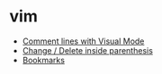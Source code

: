# vim 

* [Comment lines with Visual Mode](comment-lines-with-visual-mode.md)
* [Change / Delete inside parenthesis](change-delete-inside-parenthesis.md)
* [Bookmarks](bookmarks.md)

